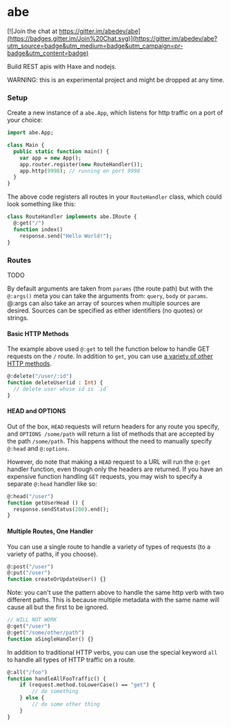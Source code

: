 # abe

[![Join the chat at https://gitter.im/abedev/abe](https://badges.gitter.im/Join%20Chat.svg)](https://gitter.im/abedev/abe?utm_source=badge&utm_medium=badge&utm_campaign=pr-badge&utm_content=badge)

Build REST apis with Haxe and nodejs.

WARNING: this is an experimental project and might be dropped at any time.


### Setup

Create a new instance of a `abe.App`, which listens for http traffic on a port of your choice:

```haxe
import abe.App;

class Main {
  public static function main() {
    var app = new App();
    app.router.register(new RouteHandler());
    app.http(9998); // running on port 9998
  }
}
```

The above code registers all routes in your `RouteHandler` class, which could look something like this:

```haxe
class RouteHandler implements abe.IRoute {
  @:get("/")
  function index()
    response.send("Hello World!");
}
```

### Routes

TODO

By default arguments are taken from `params` (the route path) but with the `@:args()` meta you can take the arguments from: `query`, `body` or `params`. @:args can also take an array of sources when multiple sources are desired. Sources can be specified as either identifiers (no quotes) or strings.

#### Basic HTTP Methods

The example above used `@:get` to tell the function below to handle GET requests on the `/` route. In addition to `get`, you can use [a variety of other HTTP methods](http://www.w3.org/Protocols/rfc2616/rfc2616-sec9.html).

```haxe
@:delete("/user/:id")
function deleteUser(id : Int) {
  // delete user whose id is `id`
}
```

#### HEAD and OPTIONS

Out of the box, `HEAD` requests will return headers for any route you specify, and `OPTIONS /some/path` will return a list of methods that are accepted by the path `/some/path`. This happens without the need to manually specify `@:head` and `@:options`.

However, do note that making a `HEAD` request to a URL will run the `@:get` handler function, even though only the headers are returned. If you have an expensive function handling `GET` requests, you may wish to specify a separate `@:head` handler like so:

```haxe
@:head("/user")
function getUserHead () {
  response.sendStatus(200).end();
}
```

#### Multiple Routes, One Handler

You can use a single route to handle a variety of types of requests (to a variety of paths, if you choose).

```haxe
@:post("/user")
@:put("/user")
function createOrUpdateUser() {}
```

Note: you can't use the pattern above to handle the same http verb with two different paths. This is because multiple metadata with the same name will cause all but the first to be ignored.

```haxe
// WILL NOT WORK
@:get("/user")
@:get("/some/other/path")
function aSingleHandler() {}
```

In addition to traditional HTTP verbs, you can use the special keyword `all` to handle all types of HTTP traffic on a route.

```haxe
@:all("/foo")
function handleAllFooTraffic() {
    if (request.method.toLowerCase() == "get") {
        // do something
    } else {
        // do some other thing
    }
}
```

